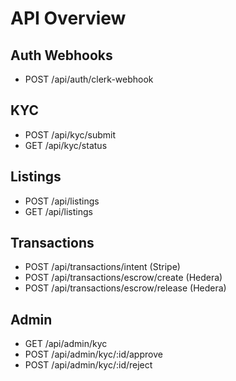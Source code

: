 # API Overview

## Auth Webhooks
- POST /api/auth/clerk-webhook

## KYC
- POST /api/kyc/submit
- GET /api/kyc/status

## Listings
- POST /api/listings
- GET /api/listings

## Transactions
- POST /api/transactions/intent (Stripe)
- POST /api/transactions/escrow/create (Hedera)
- POST /api/transactions/escrow/release (Hedera)

## Admin
- GET /api/admin/kyc
- POST /api/admin/kyc/:id/approve
- POST /api/admin/kyc/:id/reject
